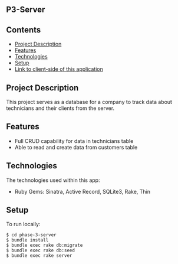 ## P3-Server

## Contents

* [Project Description](#project-Description)
* [Features](#features)
* [Technologies](#technologies)
* [Setup](#setup)
* [Link to client-side of this application](https://github.com/charliesonye/phase-3-client)


## Project Description

This project serves as a database for a company to track data about technicians and their clients from the server.

## Features
* Full CRUD capability for data in technicians table
* Able to read and create data from customers table


## Technologies
The technologies used within this app:
* Ruby Gems: Sinatra, Active Record, SQLite3, Rake, Thin

## Setup
To run locally:
```
$ cd phase-3-server 
$ bundle install
$ bundle exec rake db:migrate
$ bundle exec rake db:seed
$ bundle exec rake server

```
